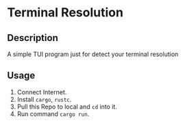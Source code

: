 # Terminal Resolution

## Description

A simple TUI program just for detect your terminal resolution

## Usage

1. Connect Internet.
2. Install `cargo`, `rustc`.
3. Pull this Repo to local and `cd` into it.
4. Run command `cargo run`.

